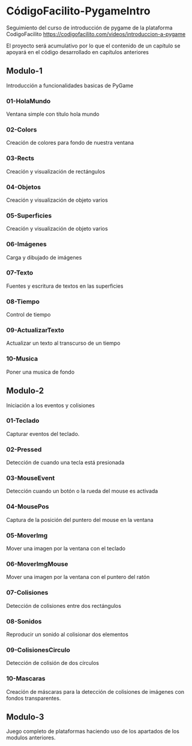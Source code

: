 # CódigoFacilito-PygameIntro
Seguimiento del curso de introducción de pygame de la plataforma CodigoFacilito
https://codigofacilito.com/videos/introduccion-a-pygame

El proyecto será acumulativo por lo que el contenido de un capítulo se apoyará en el código desarrollado en capítulos anteriores

## Modulo-1
Introducción a funcionalidades basicas de PyGame

### 01-HolaMundo
Ventana simple con título hola mundo

### 02-Colors
Creación de colores para fondo de nuestra ventana

### 03-Rects
Creación y visualización de rectángulos

### 04-Objetos
Creación y visualización de objeto varios

### 05-Superficies
Creación y visualización de objeto varios

### 06-Imágenes
Carga y dibujado de imágenes

### 07-Texto
Fuentes y escritura de textos en las superficies

### 08-Tiempo
Control de tiempo

### 09-ActualizarTexto
Actualizar un texto al transcurso de un tiempo

### 10-Musica
Poner una musica de fondo

## Modulo-2
Iniciación a los eventos y colisiones

### 01-Teclado
Capturar eventos del teclado.

### 02-Pressed
Detección de cuando una tecla está presionada

### 03-MouseEvent
Detección cuando un botón o la rueda del mouse es activada

### 04-MousePos
Captura de la posición del puntero del mouse en la ventana

### 05-MoverImg
Mover una imagen por la ventana con el teclado

### 06-MoverImgMouse
Mover una imagen por la ventana con el puntero del ratón

### 07-Colisiones
Detección de colisiones entre dos rectángulos

### 08-Sonidos
Reproducir un sonido al colisionar dos elementos

### 09-ColisionesCirculo
Detección de colisión de dos círculos

### 10-Mascaras
Creación de máscaras para la detección de colisiones de imágenes con fondos transparentes.

## Modulo-3
Juego completo de plataformas haciendo uso de los apartados de los modulos anteriores.